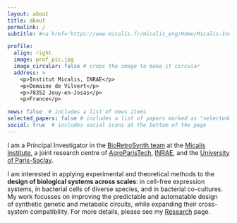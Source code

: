 ```yaml
---
layout: about
title: about
permalink: /
subtitle: #<a href='https://www.micalis.fr/micalis_eng/Home/Micalis-Institute/'>Micalis Institute</a>. #Address. Contacts. Moto. Etc.

profile:
  align: right
  image: prof_pic.jpg
  image_circular: false # crops the image to make it circular
  address: >
    <p>Institut Micalis, INRAE</p>
    <p>Domaine de Vilvert</p>
    <p>78352 Jouy-en-Josas</p>
    <p>France</p>

news: false  # includes a list of news items
selected_papers: false # includes a list of papers marked as "selected={true}"
social: true  # includes social icons at the bottom of the page
---
```


I am a Principal Investigator in the <a href='https://www.micalis.fr/micalis_eng/Poles-and-teams/Pole-Systems-and-Synthetic-Microbiology/Metabolic-Engineering-by-Retro-Synthesis-Jean-Loup-Faulon/Team-members/Manish-Kushwaha/'>BioRetroSynth team</a> at the <a href='https://www.micalis.fr/micalis_eng/Home/Micalis-Institute/'>Micalis Institute</a>, a joint research centre of <a href='https://www.agroparistech.fr/en'>AgroParisTech</a>, <a href='https://www.inrae.fr/en'>INRAE</a>, and the <a href='https://www.universite-paris-saclay.fr/en'>University of Paris-Saclay</a>.

I am interested in applying experimental and theoretical methods to the <b>design of biological systems across scales</b>: in cell-free expression systems, in bacterial cells of diverse species, and in bacterial co-cultures. My work focusses on improving the predictable and automatable design of synthetic genetic and metabolic circuits, while expanding their cross-system compatibility. For more details, please see my <a href='/research'>Research</a> page.
